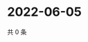 # 2022-06-05

共 0 条

<!-- BEGIN WEIBO -->
<!-- 最后更新时间 Sun Jun 05 2022 14:01:14 GMT+0800 (China Standard Time) -->

<!-- END WEIBO -->
